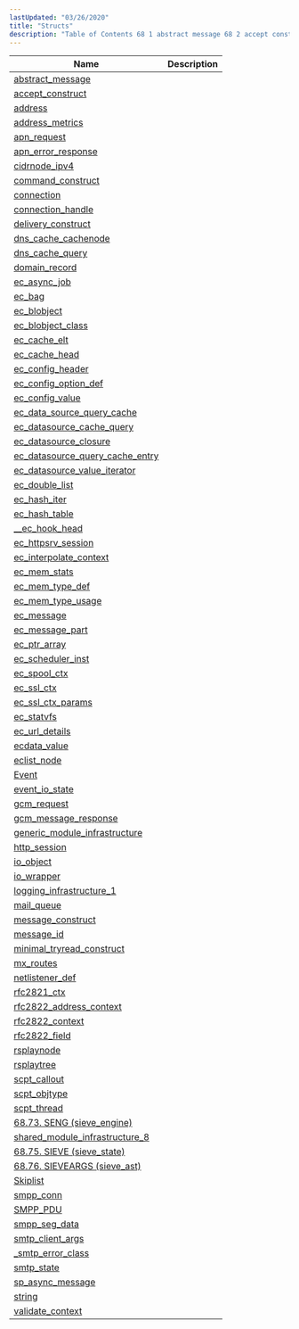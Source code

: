 ```yaml
---
lastUpdated: "03/26/2020"
title: "Structs"
description: "Table of Contents 68 1 abstract message 68 2 accept construct 68 3 address 68 4 address metrics 68 5 apn request 68 6 apn error response 68 7 cidrnode ipv 4 68 8 command construct 68 9 connection 68 10 connection handle 68 11 delivery construct 68 12 dns..."
---
```



| Name                                                                                                                                    | Description |
|-----------------------------------------------------------------------------------------------------------------------------------------|-------------|
| [abstract_message](/momentum/3/3-api/structs-abstract-message)                                |             |
| [accept_construct](/momentum/3/3-api/structs-accept-construct)                                |             |
| [address](/momentum/3/3-api/structs-address)                                                  |             |
| [address_metrics](/momentum/3/3-api/structs-address-metrics)                                  |             |
| [apn_request](/momentum/3/3-api/structs-apn-request)                                          |             |
| [apn_error_response](/momentum/3/3-api/structs-apn-error-response)                            |             |
| [cidrnode_ipv4](/momentum/3/3-api/structs-cidrnode-ipv-4)                                      |             |
| [command_construct](/momentum/3/3-api/structs-command-construct)                              |             |
| [connection](/momentum/3/3-api/structs-connection)                                            |             |
| [connection_handle](/momentum/3/3-api/structs-connection-handle)                             |             |
| [delivery_construct](/momentum/3/3-api/structs-delivery-construct)                           |             |
| [dns_cache_cachenode](/momentum/3/3-api/structs-dns-cache-cachenode)                         |             |
| [dns_cache_query](/momentum/3/3-api/structs-dns-cache-query)                                 |             |
| [domain_record](/momentum/3/3-api/structs-domain-record)                                     |             |
| [ec_async_job](/momentum/3/3-api/structs-ec-async-job)                                       |             |
| [ec_bag](/momentum/3/3-api/structs-ec-bag)                                                   |             |
| [ec_blobject](/momentum/3/3-api/structs-ec-blobject)                                         |             |
| [ec_blobject_class](/momentum/3/3-api/structs-ec-blobject-class)                             |             |
| [ec_cache_elt](/momentum/3/3-api/structs-ec-cache-elt)                                       |             |
| [ec_cache_head](/momentum/3/3-api/structs-ec-cache-head)                                     |             |
| [ec_config_header](/momentum/3/3-api/structs-ec-config-header)                               |             |
| [ec_config_option_def](/momentum/3/3-api/structs-ec-config-option-def)                       |             |
| [ec_config_value](/momentum/3/3-api/structs-ec-config-value)                                 |             |
| [ec_data_source_query_cache](/momentum/3/3-api/structs-ec-data-source-query-cache)           |             |
| [ec_datasource_cache_query](/momentum/3/3-api/structs-ec-datasource-cache-query)             |             |
| [ec_datasource_closure](/momentum/3/3-api/structs-ec-datasource-closure)                     |             |
| [ec_datasource_query_cache_entry](/momentum/3/3-api/structs-ec-datasource-query-cache-entry) |             |
| [ec_datasource_value_iterator](/momentum/3/3-api/structs-ec-datasource-value-iterator)       |             |
| [ec_double_list](/momentum/3/3-api/structs-ec-double-list)                                   |             |
| [ec_hash_iter](/momentum/3/3-api/structs-ec-hash-iter)                                       |             |
| [ec_hash_table](/momentum/3/3-api/structs-ec-hash-table)                                     |             |
| [__ec_hook_head](/momentum/3/3-api/structs-ec-hook-head)                                     |             |
| [ec_httpsrv_session](/momentum/3/3-api/structs-ec-httpsrv-session)                           |             |
| [ec_interpolate_context](/momentum/3/3-api/structs-ec-interpolate-context)                   |             |
| [ec_mem_stats](/momentum/3/3-api/structs-ec-mem-stats)                                       |             |
| [ec_mem_type_def](/momentum/3/3-api/structs-ec-mem-type-def)                                 |             |
| [ec_mem_type_usage](/momentum/3/3-api/structs-ec-mem-type-usage)                             |             |
| [ec_message](/momentum/3/3-api/structs-ec-message)                                           |             |
| [ec_message_part](/momentum/3/3-api/structs-ec-message-part)                                 |             |
| [ec_ptr_array](/momentum/3/3-api/structs-ec-ptr-array)                                       |             |
| [ec_scheduler_inst](/momentum/3/3-api/structs-ec-scheduler-inst)                             |             |
| [ec_spool_ctx](/momentum/3/3-api/structs-ec-spool-ctx)                                       |             |
| [ec_ssl_ctx](/momentum/3/3-api/structs-ec-ssl-ctx)                                           |             |
| [ec_ssl_ctx_params](/momentum/3/3-api/structs-ec-ssl-ctx-params)                             |             |
| [ec_statvfs](/momentum/3/3-api/structs-ec-statvfs)                                           |             |
| [ec_url_details](/momentum/3/3-api/structs-ec-url-details)                                   |             |
| [ecdata_value](/momentum/3/3-api/structs-ecdata-value)                                       |             |
| [eclist_node](/momentum/3/3-api/structs-eclist-node)                                         |             |
| [Event](/momentum/3/3-api/structs-event)                                                     |             |
| [event_io_state](/momentum/3/3-api/structs-event-io-state)                                   |             |
| [gcm_request](/momentum/3/3-api/structs-gcm-request)                                         |             |
| [gcm_message_response](/momentum/3/3-api/structs-gcm-message-response)                       |             |
| [generic_module_infrastructure](/momentum/3/3-api/structs-generic-module-infrastructure)     |             |
| [http_session](/momentum/3/3-api/structs-http-session)                                       |             |
| [io_object](/momentum/3/3-api/structs-io-object)                                             |             |
| [io_wrapper](/momentum/3/3-api/structs-io-wrapper)                                           |             |
| [logging_infrastructure_1](/momentum/3/3-api/structs-logging-infrastructure-1)               |             |
| [mail_queue](/momentum/3/3-api/structs-mail-queue)                                           |             |
| [message_construct](/momentum/3/3-api/structs-message-construct)                             |             |
| [message_id](/momentum/3/3-api/structs-message-id)                                           |             |
| [minimal_tryread_construct](/momentum/3/3-api/structs-minimal-tryread-construct)             |             |
| [mx_routes](/momentum/3/3-api/structs-mx-routes)                                             |             |
| [netlistener_def](/momentum/3/3-api/structs-netlistener-def)                                 |             |
| [rfc2821_ctx](/momentum/3/3-api/structs-rfc-2821-ctx)                                         |             |
| [rfc2822_address_context](/momentum/3/3-api/structs-rfc-2822-address-context)                 |             |
| [rfc2822_context](/momentum/3/3-api/structs-rfc-2822-context)                                 |             |
| [rfc2822_field](/momentum/3/3-api/structs-rfc-2822-field)                                     |             |
| [rsplaynode](/momentum/3/3-api/structs-rsplaynode)                                           |             |
| [rsplaytree](/momentum/3/3-api/structs-rsplaytree)                                           |             |
| [scpt_callout](/momentum/3/3-api/structs-scpt-callout)                                       |             |
| [scpt_objtype](/momentum/3/3-api/structs-scpt-objtype)                                       |             |
| [scpt_thread](/momentum/3/3-api/structs-scpt-thread)                                         |             |
| [68.73. SENG (sieve_engine)](https://support.messagesystems.com/docs/web-c-api/structs.seng.php)                                        |             |
| [shared_module_infrastructure_8](/momentum/3/3-api/structs-shared-module-infrastructure-8)   |             |
| [68.75. SIEVE (sieve_state)](https://support.messagesystems.com/docs/web-c-api/structs.sieve.php)                                       |             |
| [68.76. SIEVEARGS (sieve_ast)](https://support.messagesystems.com/docs/web-c-api/structs.sieve_ast.php)                                 |             |
| [Skiplist](/momentum/3/3-api/structs-skiplist)                                               |             |
| [smpp_conn](/momentum/3/3-api/structs-smpp-conn)                                             |             |
| [SMPP_PDU](/momentum/3/3-api/structs-smpp-pdu)                                               |             |
| [smpp_seg_data](/momentum/3/3-api/structs-smpp-seg-data)                                     |             |
| [smtp_client_args](/momentum/3/3-api/structs-smtp-client-args)                               |             |
| [_smtp_error_class](/momentum/3/3-api/structs-smtp-error-class)                              |             |
| [smtp_state](/momentum/3/3-api/structs-smtp-state)                                           |             |
| [sp_async_message](/momentum/3/3-api/structs-sp-async-message)                               |             |
| [string](/momentum/3/3-api/structs-string)                                                   |             |
| [validate_context](/momentum/3/3-api/structs-validate-context)                               |             |
